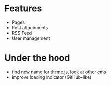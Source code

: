 # Features

- Pages
- Post attachments
- RSS Feed
- User management

# Under the hood

- find new name for theme.js, look at other cms
- improve loading indicator (GitHub-like)




